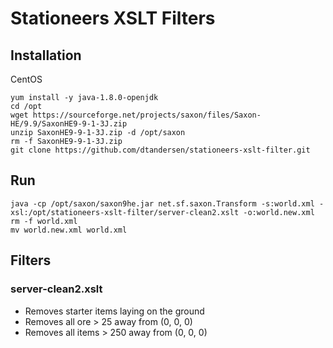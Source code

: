 # Stationeers XSLT Filters

## Installation

CentOS

```
yum install -y java-1.8.0-openjdk
cd /opt
wget https://sourceforge.net/projects/saxon/files/Saxon-HE/9.9/SaxonHE9-9-1-3J.zip
unzip SaxonHE9-9-1-3J.zip -d /opt/saxon
rm -f SaxonHE9-9-1-3J.zip
git clone https://github.com/dtandersen/stationeers-xslt-filter.git
```

## Run

```
java -cp /opt/saxon/saxon9he.jar net.sf.saxon.Transform -s:world.xml -xsl:/opt/stationeers-xslt-filter/server-clean2.xslt -o:world.new.xml
rm -f world.xml
mv world.new.xml world.xml
```

## Filters

### server-clean2.xslt

* Removes starter items laying on the ground
* Removes all ore > 25 away from (0, 0, 0)
* Removes all items > 250 away from (0, 0, 0)
